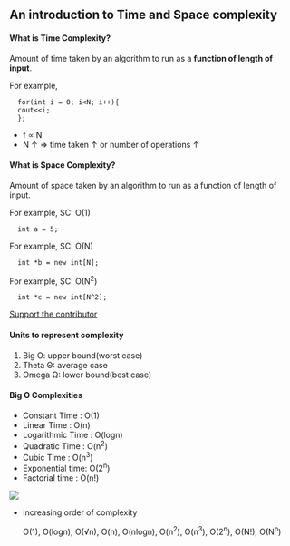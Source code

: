 ## An introduction to Time and Space complexity

#### What is Time Complexity?
Amount of time taken by an algorithm to run as a **function of length of input**. 

For example, 
```
  for(int i = 0; i<N; i++){
  cout<<i;
  };
```

- f &prop; N
- N &uarr; &rArr; time taken &uarr; or number of operations &uarr;

#### What is Space Complexity?
Amount of space taken by an algorithm to run as a function of length of input. 

For example, SC: O(1)
```
  int a = 5;
```
For example, SC: O(N)
```
  int *b = new int[N];
```
For example, SC: O(N<sup>2</sup>)
```
  int *c = new int[N^2];
```

[Support the contributor](https://buymeacoffee.com/saumyayadav)

#### Units to represent complexity
1. Big O: upper bound(worst case)
2. Theta &Theta;: average case
3. Omega &Omega;: lower bound(best case)

#### Big O Complexities
- Constant Time : O(1)
- Linear Time : O(n)
- Logarithmic Time : O(logn)
- Quadratic Time : O(n<sup>2</sup>)
- Cubic Time : O(n<sup>3</sup>)
- Exponential time: O(2<sup>n</sup>)
- Factorial time : O(n!)
  
<img src="https://miro.medium.com/v2/resize:fit:1358/1*dWet_YU-5072Kcko7LzsuQ.jpeg">

- increasing order of complexity
  
  O(1), O(logn), O(&radic;n), O(n), O(nlogn), O(n<sup>2</sup>), O(n<sup>3</sup>), O(2<sup>n</sup>), O(N!), O(N<sup>n</sup>)
